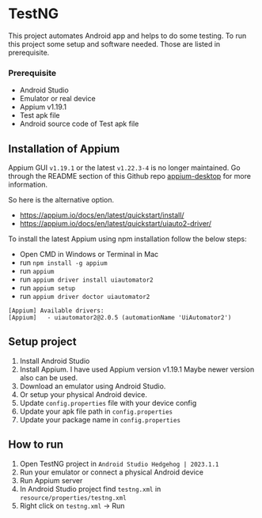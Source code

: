# TestNG

This project automates Android app and helps to do some testing.
To run this project some setup and software needed. Those are listed in prerequisite.

### Prerequisite

- Android Studio
- Emulator or real device
- Appium v1.19.1
- Test apk file
- Android source code of Test apk file

## Installation of Appium
Appium GUI `v1.19.1` or the latest `v1.22.3-4` is no longer maintained. Go through the README section of this Github repo [appium-desktop](https://github.com/appium/appium-desktop) for more information.

So here is the alternative option.  
- https://appium.io/docs/en/latest/quickstart/install/
- https://appium.io/docs/en/latest/quickstart/uiauto2-driver/

To install the latest Appium using npm installation follow the below steps:
- Open CMD in Windows or Terminal in Mac
- run `npm install -g appium`
- run `appium`
- run `appium driver install uiautomator2`
- run `appium setup`
- run `appium driver doctor uiautomator2`
```
[Appium] Available drivers:
[Appium]   - uiautomator2@2.0.5 (automationName 'UiAutomator2')
```

## Setup project

1. Install Android Studio
2. Install Appium. I have used Appium version v1.19.1
Maybe newer version also can be used.
3. Download an emulator using Android Studio.
4. Or setup your physical Android device.
5. Update `config.properties` file with your device config
6. Update your apk file path in `config.properties`
7. Update your package name in `config.properties`

## How to run

1. Open TestNG project in `Android Studio Hedgehog | 2023.1.1`
2. Run your emulator or connect a physical Android device
3. Run Appium server
4. In Android Studio project find `testng.xml` in `resource/properties/testng.xml`
5. Right click on `testng.xml` -> Run